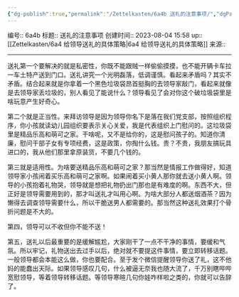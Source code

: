 ```yaml
---
{"dg-publish":true,"permalink":"/Zettelkasten/6a4b 送礼的注意事项/","dgPassFrontmatter":true}
---
```


编号:: 6a4b
标题:: 送礼的注意事项
创建时间:: 2023-08-04 15:58
up:: [[Zettelkasten/6a4 给领导送礼的具体策略\|6a4 给领导送礼的具体策略]]
来源:: 

---
送礼第一个要解决的就是私密性，你既不能跟贼一样偷偷摸摸，也不能开辆卡车拉一车土特产送到门口。送礼讲究一个光明磊落，低调谨慎。看起来矛盾吗？其实不矛盾。结合起来就是你拿着一个黑色垃圾袋昂首挺胸的去领导家敲门，看起来就像是去领导家丢垃圾的，别人看见了能说什么？领导看见了会对你这个破垃圾袋里是啥玩意产生好奇心。

第二个就是正当性。来拜访领导是因为领导你名下是落在我们党支部，按照组织程序，你小孩就读幼儿园组织要表示关心关爱，我是代表组织上门慰问的。这垃圾袋里是精品乐高和萌可之家。干啥呢，又不是给你的，这是慰问孩子的。知道你清廉，慰问干部子女有专项经费，这是政策，你掏什么钱。贵？不贵，我朋友搞玩具进口的，我从他们那里拿原装货，不要几个钱的。

第三就是适用性。为啥要送精品乐高和萌可之家？那当然是情报工作做得好，知道领导家小孩闹着买乐高和萌可之家啊。如果闹着买小黄人那你就去送小黄人啊。领导的小孩抱着礼物哭，领导就是想把礼物扔出门那也是有难度的啊。东西不大，但正好是领导需要用到的，那才叫送礼才叫用心啊。为啥大部分人都送烟酒茶？因为懒得去调查领导需要什么，所以干脆送男人都需要的。那当然这种送礼效果打个骨折问题是不大的。

第四，领导可以不收但你不能不送！

第五，送礼以后最重要的是缓解尴尬，大家刚干了一点不干净的事情，要缓和气氛。所以牢记，礼物送出去过手以后，绝对就不要提这件事情，要立即转移话题。一般领导都会本能这么做，你也要配合。至于发个微信提醒领导你送了礼，这不他妈的能蠢出天际。如果领导感叹几句，什么被逼无奈我也随大流了，千万别瞎哔哔宽慰领导，等着领导转移话题。等领导寒暄几句你娃咋样啦之类的，你就可以告辞了。